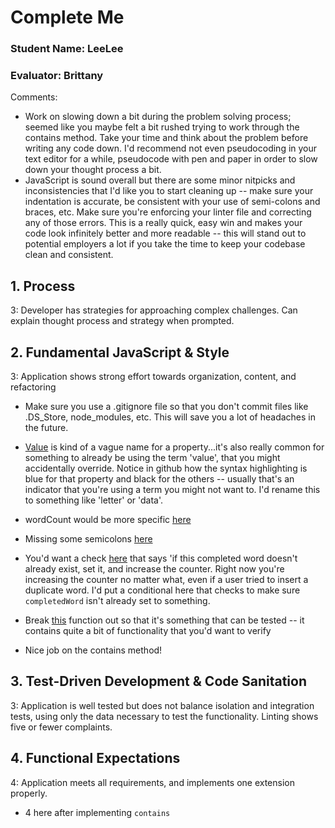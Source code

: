 # Complete Me
### Student Name: LeeLee
### Evaluator: Brittany

Comments:
* Work on slowing down a bit during the problem solving process; seemed like you maybe felt a bit rushed trying to work through the contains method. Take your time and think about the problem before writing any code down. I'd recommend not even pseudocoding in your text editor for a while, pseudocode with pen and paper in order to slow down your thought process a bit.
* JavaScript is sound overall but there are some minor nitpicks and inconsistencies that I'd like you to start cleaning up -- make sure your indentation is accurate, be consistent with your use of semi-colons and braces, etc. Make sure you're enforcing your linter file and correcting any of those errors. This is a really quick, easy win and makes your code look infinitely better and more readable -- this will stand out to potential employers a lot if you take the time to keep your codebase clean and consistent.


## 1. Process


3: Developer has strategies for approaching complex challenges. Can explain thought process and strategy when prompted.

## 2. Fundamental JavaScript & Style

3: Application shows strong effort towards organization, content, and refactoring

* Make sure you use a .gitignore file so that you don't commit files like .DS_Store, node_modules, etc. This will save you a lot of headaches in the future.

* [Value](https://github.com/TwirlingGoddess/Complete-Me/blob/master/lib/Node.js#L3) is kind of a vague name for a property...it's also really common for something to already be using the term 'value', that you might accidentally override. Notice in github how the syntax highlighting is blue for that property and black for the others -- usually that's an indicator that you're using a term you might not want to. I'd rename this to something like 'letter' or 'data'.

* wordCount would be more specific [here](https://github.com/TwirlingGoddess/Complete-Me/blob/master/lib/Trie.js#L6)

* Missing some semicolons [here](https://github.com/TwirlingGoddess/Complete-Me/blob/master/lib/Trie.js#L16-L19)

* You'd want a check [here](https://github.com/TwirlingGoddess/Complete-Me/blob/master/lib/Trie.js#L21-L22) that says 'if this completed word doesn't already exist, set it, and increase the counter. Right now you're increasing the counter no matter what, even if a user tried to insert a duplicate word. I'd put a conditional here that checks to make sure `completedWord` isn't already set to something.

* Break [this](https://github.com/TwirlingGoddess/Complete-Me/blob/master/lib/Trie.js#L34-L44) function out so that it's something that can be tested -- it contains quite a bit of functionality that you'd want to verify

* Nice job on the contains method!

## 3. Test-Driven Development & Code Sanitation

3: Application is well tested but does not balance isolation and integration tests, using only the data necessary to test the functionality. Linting shows five or fewer complaints.

## 4. Functional Expectations

4: Application meets all requirements, and implements one extension properly.

* 4 here after implementing `contains`
